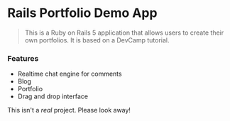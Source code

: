 # Rails Portfolio Demo App

> This is a Ruby on Rails 5 application that allows users to create their own portfolios. It is based on a DevCamp tutorial.

### Features

- Realtime chat engine for comments
- Blog
- Portfolio
- Drag and drop interface

This isn't a _real_ project. Please look away!